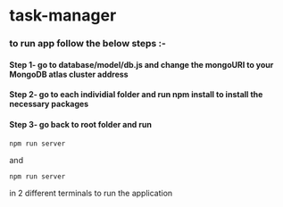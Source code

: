 # task-manager

### to run app follow the below steps :-

#### Step 1- go to database/model/db.js and change the mongoURI to your MongoDB atlas cluster address
#### Step 2- go to each individial folder and run npm install to install the necessary packages
#### Step 3- go back to root folder and run 
```
npm run server
```
and 
```
npm run server
```
in 2 different terminals to run the application



